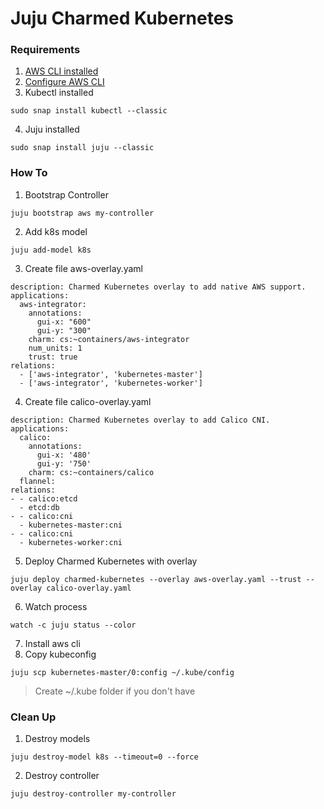 # **Juju Charmed Kubernetes**
### **Requirements**
1. [AWS CLI installed](https://docs.aws.amazon.com/cli/latest/userguide/getting-started-install.html)
2. [Configure AWS CLI](https://docs.aws.amazon.com/cli/latest/userguide/cli-configure-quickstart.html#cli-configure-quickstart-config)
3. Kubectl installed
```
sudo snap install kubectl --classic
```
4. Juju installed
```
sudo snap install juju --classic
```
### **How To**
1. Bootstrap Controller
```
juju bootstrap aws my-controller
```
2. Add k8s model
```
juju add-model k8s
```
3. Create file aws-overlay.yaml
```
description: Charmed Kubernetes overlay to add native AWS support.
applications:
  aws-integrator:
    annotations:
      gui-x: "600"
      gui-y: "300"
    charm: cs:~containers/aws-integrator
    num_units: 1
    trust: true
relations:
  - ['aws-integrator', 'kubernetes-master']
  - ['aws-integrator', 'kubernetes-worker']
```
4. Create file calico-overlay.yaml
```
description: Charmed Kubernetes overlay to add Calico CNI.
applications:
  calico:
    annotations:
      gui-x: '480'
      gui-y: '750'
    charm: cs:~containers/calico
  flannel:
relations:
- - calico:etcd
  - etcd:db
- - calico:cni
  - kubernetes-master:cni
- - calico:cni
  - kubernetes-worker:cni
```
5. Deploy Charmed Kubernetes with overlay
```
juju deploy charmed-kubernetes --overlay aws-overlay.yaml --trust --overlay calico-overlay.yaml
```
6. Watch process
```
watch -c juju status --color
```
7. Install aws cli
8. Copy kubeconfig
```
juju scp kubernetes-master/0:config ~/.kube/config
```
> Create ~/.kube folder if you don't have
### **Clean Up**
1. Destroy models
```
juju destroy-model k8s --timeout=0 --force
```
2. Destroy controller
```
juju destroy-controller my-controller
```
